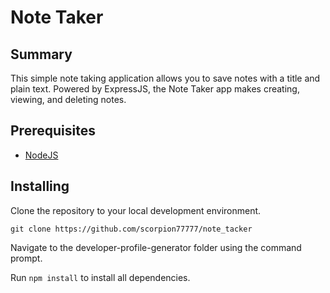 # Note Taker

## Summary
This simple note taking application allows you to save notes with a title and plain text. Powered by ExpressJS, the Note Taker app makes creating, viewing, and deleting notes.

## Prerequisites
* [NodeJS](https://nodejs.org/)

## Installing

Clone the repository to your local development environment.

```
git clone https://github.com/scorpion77777/note_tacker
```

Navigate to the developer-profile-generator folder using the command prompt.

Run `npm install` to install all dependencies.
